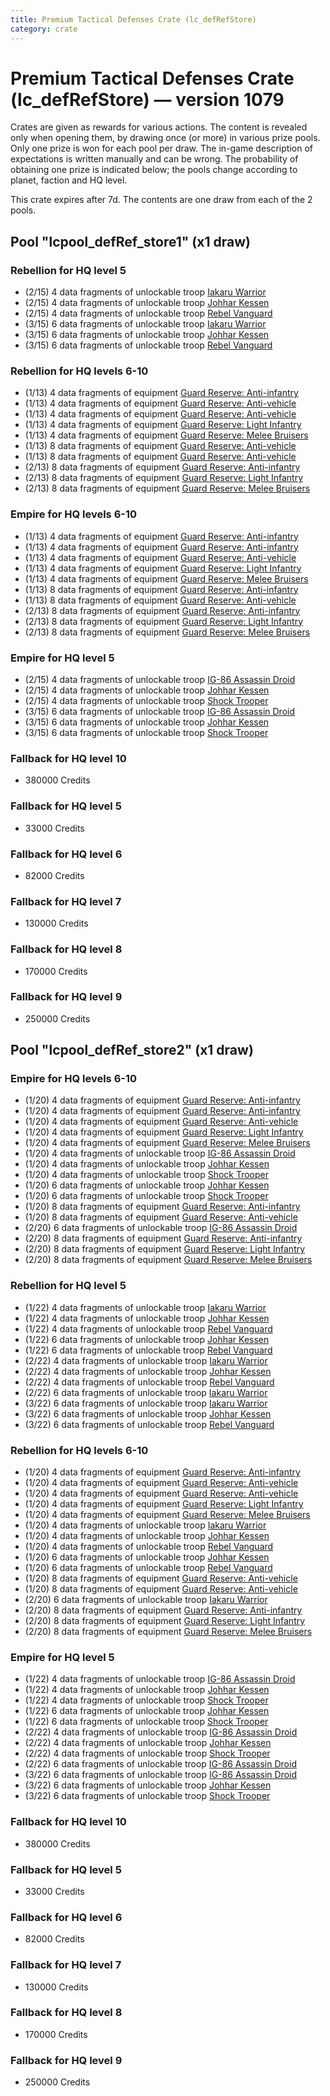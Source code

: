 ```yaml
---
title: Premium Tactical Defenses Crate (lc_defRefStore)
category: crate
---
```


# Premium Tactical Defenses Crate (lc_defRefStore) — version 1079

Crates are given as rewards for various actions. The content is revealed only when opening them, by drawing once (or more) in various prize pools. Only one prize is won for each pool per draw. The in-game description of expectations is written manually and can be wrong. The probability of obtaining one prize is indicated below; the pools change according to planet, faction and HQ level.

This crate expires after 7d. The contents are one draw from each of the 2 pools.

## Pool "lcpool_defRef_store1" (x1 draw)

### Rebellion for HQ level 5

  * (2/15) 4 data fragments of unlockable troop [Iakaru Warrior](IakaruWarrior)
  * (2/15) 4 data fragments of unlockable troop [Johhar Kessen](RebelJohhar)
  * (2/15) 4 data fragments of unlockable troop [Rebel Vanguard](Vanguard)
  * (3/15) 6 data fragments of unlockable troop [Iakaru Warrior](IakaruWarrior)
  * (3/15) 6 data fragments of unlockable troop [Johhar Kessen](RebelJohhar)
  * (3/15) 6 data fragments of unlockable troop [Rebel Vanguard](Vanguard)

### Rebellion for HQ levels 6-10

  * (1/13) 4 data fragments of equipment [Guard Reserve: Anti-infantry](eqpRebelFactorySummonLight)
  * (1/13) 4 data fragments of equipment [Guard Reserve: Anti-vehicle](eqpRebelBarracksSummonHeavy)
  * (1/13) 4 data fragments of equipment [Guard Reserve: Anti-vehicle](eqpRebelFactorySummonHeavy)
  * (1/13) 4 data fragments of equipment [Guard Reserve: Light Infantry](eqpRebelBarracksSummonLight)
  * (1/13) 4 data fragments of equipment [Guard Reserve: Melee Bruisers](eqpRebelBarracksSummonMedium)
  * (1/13) 8 data fragments of equipment [Guard Reserve: Anti-vehicle](eqpRebelBarracksSummonHeavy)
  * (1/13) 8 data fragments of equipment [Guard Reserve: Anti-vehicle](eqpRebelFactorySummonHeavy)
  * (2/13) 8 data fragments of equipment [Guard Reserve: Anti-infantry](eqpRebelFactorySummonLight)
  * (2/13) 8 data fragments of equipment [Guard Reserve: Light Infantry](eqpRebelBarracksSummonLight)
  * (2/13) 8 data fragments of equipment [Guard Reserve: Melee Bruisers](eqpRebelBarracksSummonMedium)

### Empire for HQ levels 6-10

  * (1/13) 4 data fragments of equipment [Guard Reserve: Anti-infantry](eqpEmpireBarracksSummonHeavy)
  * (1/13) 4 data fragments of equipment [Guard Reserve: Anti-infantry](eqpEmpireFactorySummonLight)
  * (1/13) 4 data fragments of equipment [Guard Reserve: Anti-vehicle](eqpEmpireFactorySummonHeavy)
  * (1/13) 4 data fragments of equipment [Guard Reserve: Light Infantry](eqpEmpireBarracksSummonLight)
  * (1/13) 4 data fragments of equipment [Guard Reserve: Melee Bruisers](eqpEmpireBarracksSummonMedium)
  * (1/13) 8 data fragments of equipment [Guard Reserve: Anti-infantry](eqpEmpireBarracksSummonHeavy)
  * (1/13) 8 data fragments of equipment [Guard Reserve: Anti-vehicle](eqpEmpireFactorySummonHeavy)
  * (2/13) 8 data fragments of equipment [Guard Reserve: Anti-infantry](eqpEmpireFactorySummonLight)
  * (2/13) 8 data fragments of equipment [Guard Reserve: Light Infantry](eqpEmpireBarracksSummonLight)
  * (2/13) 8 data fragments of equipment [Guard Reserve: Melee Bruisers](eqpEmpireBarracksSummonMedium)

### Empire for HQ level 5

  * (2/15) 4 data fragments of unlockable troop [IG-86 Assassin Droid](IG86Droid)
  * (2/15) 4 data fragments of unlockable troop [Johhar Kessen](EmpireJohhar)
  * (2/15) 4 data fragments of unlockable troop [Shock Trooper](Shock)
  * (3/15) 6 data fragments of unlockable troop [IG-86 Assassin Droid](IG86Droid)
  * (3/15) 6 data fragments of unlockable troop [Johhar Kessen](EmpireJohhar)
  * (3/15) 6 data fragments of unlockable troop [Shock Trooper](Shock)

### Fallback for HQ level 10

  * 380000 Credits

### Fallback for HQ level 5

  * 33000 Credits

### Fallback for HQ level 6

  * 82000 Credits

### Fallback for HQ level 7

  * 130000 Credits

### Fallback for HQ level 8

  * 170000 Credits

### Fallback for HQ level 9

  * 250000 Credits

## Pool "lcpool_defRef_store2" (x1 draw)

### Empire for HQ levels 6-10

  * (1/20) 4 data fragments of equipment [Guard Reserve: Anti-infantry](eqpEmpireBarracksSummonHeavy)
  * (1/20) 4 data fragments of equipment [Guard Reserve: Anti-infantry](eqpEmpireFactorySummonLight)
  * (1/20) 4 data fragments of equipment [Guard Reserve: Anti-vehicle](eqpEmpireFactorySummonHeavy)
  * (1/20) 4 data fragments of equipment [Guard Reserve: Light Infantry](eqpEmpireBarracksSummonLight)
  * (1/20) 4 data fragments of equipment [Guard Reserve: Melee Bruisers](eqpEmpireBarracksSummonMedium)
  * (1/20) 4 data fragments of unlockable troop [IG-86 Assassin Droid](IG86Droid)
  * (1/20) 4 data fragments of unlockable troop [Johhar Kessen](EmpireJohhar)
  * (1/20) 4 data fragments of unlockable troop [Shock Trooper](Shock)
  * (1/20) 6 data fragments of unlockable troop [Johhar Kessen](EmpireJohhar)
  * (1/20) 6 data fragments of unlockable troop [Shock Trooper](Shock)
  * (1/20) 8 data fragments of equipment [Guard Reserve: Anti-infantry](eqpEmpireBarracksSummonHeavy)
  * (1/20) 8 data fragments of equipment [Guard Reserve: Anti-vehicle](eqpEmpireFactorySummonHeavy)
  * (2/20) 6 data fragments of unlockable troop [IG-86 Assassin Droid](IG86Droid)
  * (2/20) 8 data fragments of equipment [Guard Reserve: Anti-infantry](eqpEmpireFactorySummonLight)
  * (2/20) 8 data fragments of equipment [Guard Reserve: Light Infantry](eqpEmpireBarracksSummonLight)
  * (2/20) 8 data fragments of equipment [Guard Reserve: Melee Bruisers](eqpEmpireBarracksSummonMedium)

### Rebellion for HQ level 5

  * (1/22) 4 data fragments of unlockable troop [Iakaru Warrior](IakaruWarrior)
  * (1/22) 4 data fragments of unlockable troop [Johhar Kessen](RebelJohhar)
  * (1/22) 4 data fragments of unlockable troop [Rebel Vanguard](Vanguard)
  * (1/22) 6 data fragments of unlockable troop [Johhar Kessen](RebelJohhar)
  * (1/22) 6 data fragments of unlockable troop [Rebel Vanguard](Vanguard)
  * (2/22) 4 data fragments of unlockable troop [Iakaru Warrior](IakaruWarrior)
  * (2/22) 4 data fragments of unlockable troop [Johhar Kessen](RebelJohhar)
  * (2/22) 4 data fragments of unlockable troop [Rebel Vanguard](Vanguard)
  * (2/22) 6 data fragments of unlockable troop [Iakaru Warrior](IakaruWarrior)
  * (3/22) 6 data fragments of unlockable troop [Iakaru Warrior](IakaruWarrior)
  * (3/22) 6 data fragments of unlockable troop [Johhar Kessen](RebelJohhar)
  * (3/22) 6 data fragments of unlockable troop [Rebel Vanguard](Vanguard)

### Rebellion for HQ levels 6-10

  * (1/20) 4 data fragments of equipment [Guard Reserve: Anti-infantry](eqpRebelFactorySummonLight)
  * (1/20) 4 data fragments of equipment [Guard Reserve: Anti-vehicle](eqpRebelBarracksSummonHeavy)
  * (1/20) 4 data fragments of equipment [Guard Reserve: Anti-vehicle](eqpRebelFactorySummonHeavy)
  * (1/20) 4 data fragments of equipment [Guard Reserve: Light Infantry](eqpRebelBarracksSummonLight)
  * (1/20) 4 data fragments of equipment [Guard Reserve: Melee Bruisers](eqpRebelBarracksSummonMedium)
  * (1/20) 4 data fragments of unlockable troop [Iakaru Warrior](IakaruWarrior)
  * (1/20) 4 data fragments of unlockable troop [Johhar Kessen](RebelJohhar)
  * (1/20) 4 data fragments of unlockable troop [Rebel Vanguard](Vanguard)
  * (1/20) 6 data fragments of unlockable troop [Johhar Kessen](RebelJohhar)
  * (1/20) 6 data fragments of unlockable troop [Rebel Vanguard](Vanguard)
  * (1/20) 8 data fragments of equipment [Guard Reserve: Anti-vehicle](eqpRebelBarracksSummonHeavy)
  * (1/20) 8 data fragments of equipment [Guard Reserve: Anti-vehicle](eqpRebelFactorySummonHeavy)
  * (2/20) 6 data fragments of unlockable troop [Iakaru Warrior](IakaruWarrior)
  * (2/20) 8 data fragments of equipment [Guard Reserve: Anti-infantry](eqpRebelFactorySummonLight)
  * (2/20) 8 data fragments of equipment [Guard Reserve: Light Infantry](eqpRebelBarracksSummonLight)
  * (2/20) 8 data fragments of equipment [Guard Reserve: Melee Bruisers](eqpRebelBarracksSummonMedium)

### Empire for HQ level 5

  * (1/22) 4 data fragments of unlockable troop [IG-86 Assassin Droid](IG86Droid)
  * (1/22) 4 data fragments of unlockable troop [Johhar Kessen](EmpireJohhar)
  * (1/22) 4 data fragments of unlockable troop [Shock Trooper](Shock)
  * (1/22) 6 data fragments of unlockable troop [Johhar Kessen](EmpireJohhar)
  * (1/22) 6 data fragments of unlockable troop [Shock Trooper](Shock)
  * (2/22) 4 data fragments of unlockable troop [IG-86 Assassin Droid](IG86Droid)
  * (2/22) 4 data fragments of unlockable troop [Johhar Kessen](EmpireJohhar)
  * (2/22) 4 data fragments of unlockable troop [Shock Trooper](Shock)
  * (2/22) 6 data fragments of unlockable troop [IG-86 Assassin Droid](IG86Droid)
  * (3/22) 6 data fragments of unlockable troop [IG-86 Assassin Droid](IG86Droid)
  * (3/22) 6 data fragments of unlockable troop [Johhar Kessen](EmpireJohhar)
  * (3/22) 6 data fragments of unlockable troop [Shock Trooper](Shock)

### Fallback for HQ level 10

  * 380000 Credits

### Fallback for HQ level 5

  * 33000 Credits

### Fallback for HQ level 6

  * 82000 Credits

### Fallback for HQ level 7

  * 130000 Credits

### Fallback for HQ level 8

  * 170000 Credits

### Fallback for HQ level 9

  * 250000 Credits